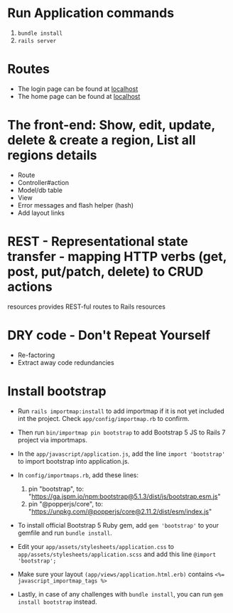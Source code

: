 # Run Application commands

1. `bundle install`
2. `rails server`

# Routes

- The login page can be found at [localhost](http://127.0.0.1:3000/)
- The home page can be found at [localhost](http://127.0.0.1:3000/home)

# The front-end: Show, edit, update, delete & create a region, List all regions details

- Route
- Controller#action
- Model/db table
- View
- Error messages and flash helper (hash)
- Add layout links
<!-- - <td><%= link_to 'Delete', book_path(book), data: {turbo_method: :delete, turbo_confirm: "Are you sure?"} %></td> -->

  <!-- def destroy
    @book = Book.find(params[:id])
    @book.destroy
    redirect_to books_path, status: :see_other
  end -->

# REST - Representational state transfer - mapping HTTP verbs (get, post, put/patch, delete) to CRUD actions

resources provides REST-ful routes to Rails resources

# DRY code - Don't Repeat Yourself

- Re-factoring
- Extract away code redundancies

# Install bootstrap

- Run `rails importmap:install` to add importmap if it is not yet included int the project. Check `app/config/importmap.rb` to confirm.
- Then run `bin/importmap pin bootstrap` to add Bootstrap 5 JS to Rails 7 project via importmaps.
- In the `app/javascript/application.js`, add the line `import 'bootstrap'` to import bootstrap into application.js.
- In `config/importmaps.rb`, add these lines:
  1. pin "bootstrap", to: "https://ga.jspm.io/npm:bootstrap@5.1.3/dist/js/bootstrap.esm.js"
  2. pin "@popperjs/core", to: "https://unpkg.com/@popperjs/core@2.11.2/dist/esm/index.js"

- To install official Bootstrap 5 Ruby gem, add `gem 'bootstrap'` to your gemfile and run `bundle install`.
- Edit your `app/assets/stylesheets/application.css` to `app/assets/stylesheets/application.scss` and add this line `@import 'bootstrap';`
- Make sure your layout `(app/views/application.html.erb)` contains `<%= javascript_importmap_tags %>`
- Lastly, in case of any challenges with `bundle install`, you can run `gem install bootstrap` instead.
